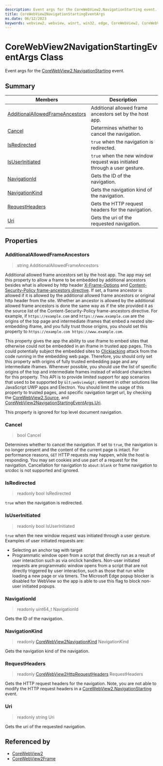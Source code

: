 ```yaml
---
description: Event args for the CoreWebView2.NavigationStarting event.
title: CoreWebView2NavigationStartingEventArgs
ms.date: 06/12/2023
keywords: webview2, webview, winrt, win32, edge, CoreWebView2, CoreWebView2Controller, browser control, edge html, CoreWebView2NavigationStartingEventArgs
---
```


# CoreWebView2NavigationStartingEventArgs Class



Event args for the [CoreWebView2.NavigationStarting](corewebview2.md#navigationstarting) event.

## Summary

Members|Description
--|--
[AdditionalAllowedFrameAncestors](#additionalallowedframeancestors) | Additional allowed frame ancestors set by the host app.
[Cancel](#cancel) | Determines whether to cancel the navigation.
[IsRedirected](#isredirected) | `true` when the navigation is redirected.
[IsUserInitiated](#isuserinitiated) | `true` when the new window request was initiated through a user gesture.
[NavigationId](#navigationid) | Gets the ID of the navigation.
[NavigationKind](#navigationkind) | Gets the navigation kind of the navigation.
[RequestHeaders](#requestheaders) | Gets the HTTP request headers for the navigation.
[Uri](#uri) | Gets the uri of the requested navigation.

## Properties

### AdditionalAllowedFrameAncestors

>  string AdditionalAllowedFrameAncestors

Additional allowed frame ancestors set by the host app.
The app may set this property to allow a frame to be embedded by additional ancestors besides what is allowed by http header [X-Frame-Options](https://developer.mozilla.org/docs/Web/HTTP/Headers/X-Frame-Options) and [Content-Security-Policy frame-ancestors directive](https://developer.mozilla.org/docs/Web/HTTP/Headers/Content-Security-Policy/frame-ancestors).
If set, a frame ancestor is allowed if it is allowed by the additional allowed frame ancestors or original http header from the site.
Whether an ancestor is allowed by the additional allowed frame ancestors is done the same way as if the site provided it as the source list of the Content-Security-Policy frame-ancestors directive.
For example, if `https://example.com` and `https://www.example.com` are the origins of the top page and intermediate iframes that embed a nested site-embedding iframe, and you fully trust those origins, you should set this property to `https://example.com https://www.example.com`.

This property gives the app the ability to use iframe to embed sites that otherwise could not be embedded in an iframe in trusted app pages.
This could potentially subject the embedded sites to [Clickjacking](https://wikipedia.org/wiki/Clickjacking) attack from the code running in the embedding web page. Therefore, you should only set this property with origins of fully trusted embedding page and any intermediate iframes.
Whenever possible, you should use the list of specific origins of the top and intermediate frames instead of wildcard characters for this property.
This API is to provide limited support for app scenarios that used to be supported by `&lt;webview&gt;` element in other solutions like JavaScript UWP apps and Electron.
You should limit the usage of this property to trusted pages, and specific navigation target url, by checking the [CoreWebView2.Source](corewebview2.md#source), and [CoreWebView2NavigationStartingEventArgs.Uri](corewebview2navigationstartingeventargs.md#uri).

This property is ignored for top level document navigation.

### Cancel

>  bool Cancel

Determines whether to cancel the navigation.
If set to `true`, the navigation is no longer present and the content of the current page is intact. For performance reasons, `GET` HTTP requests may happen, while the host is responding. You may set cookies and use part of a request for the navigation. Cancellation for navigation to `about:blank` or frame navigation to srcdoc is not supported and ignored.

### IsRedirected

> readonly  bool IsRedirected

`true` when the navigation is redirected.

### IsUserInitiated

> readonly  bool IsUserInitiated

`true` when the new window request was initiated through a user gesture.
Examples of user initiated requests are:
- Selecting an anchor tag with target
- Programmatic window open from a script that directly run as a result of user interaction such as via onclick handlers.
Non-user initiated requests are programmatic window opens from a script that are not directly triggered by user interaction, such as those that run while loading a new page or via timers.
The Microsoft Edge popup blocker is disabled for WebView so the app is able to use this flag to block non-user initiated popups.

### NavigationId

> readonly  uint64_t NavigationId

Gets the ID of the navigation.

### NavigationKind

> readonly  [CoreWebView2NavigationKind](corewebview2navigationkind.md) NavigationKind

Gets the navigation kind of the navigation.

### RequestHeaders

> readonly  [CoreWebView2HttpRequestHeaders](corewebview2httprequestheaders.md) RequestHeaders

Gets the HTTP request headers for the navigation.
Note, you are not able to modify the HTTP request headers in a [CoreWebView2.NavigationStarting](corewebview2.md#navigationstarting) event.

### Uri

> readonly  string Uri

Gets the uri of the requested navigation.






## Referenced by

- [CoreWebView2](corewebview2.md)
- [CoreWebView2Frame](corewebview2frame.md)
